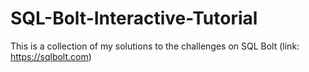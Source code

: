 # SQL-Bolt-Interactive-Tutorial
This is a collection of my solutions to the challenges on SQL Bolt (link: https://sqlbolt.com)
